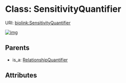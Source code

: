 
# Class: SensitivityQuantifier




URI: [biolink:SensitivityQuantifier](https://w3id.org/biolink/vocab/SensitivityQuantifier)


[![img](https://yuml.me/diagram/nofunky;dir:TB/class/[RelationshipQuantifier]^-[SensitivityQuantifier],[RelationshipQuantifier])](https://yuml.me/diagram/nofunky;dir:TB/class/[RelationshipQuantifier]^-[SensitivityQuantifier],[RelationshipQuantifier])

## Parents

 *  is_a: [RelationshipQuantifier](RelationshipQuantifier.md)

## Attributes

